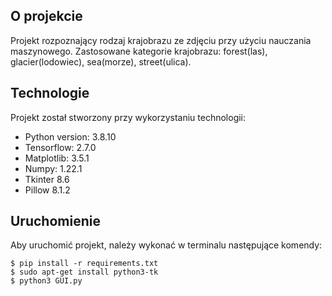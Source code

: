 ## O projekcie
Projekt rozpoznający rodzaj krajobrazu ze zdjęciu przy użyciu nauczania maszynowego. Zastosowane kategorie krajobrazu: forest(las), glacier(lodowiec), sea(morze), street(ulica).
	
## Technologie
Projekt został stworzony przy wykorzystaniu technologii:
* Python version: 3.8.10
* Tensorflow: 2.7.0
* Matplotlib: 3.5.1
* Numpy: 1.22.1
* Tkinter 8.6
* Pillow 8.1.2

	
## Uruchomienie
Aby uruchomić projekt, należy wykonać w terminalu następujące komendy:

```
$ pip install -r requirements.txt
$ sudo apt-get install python3-tk
$ python3 GUI.py
```
